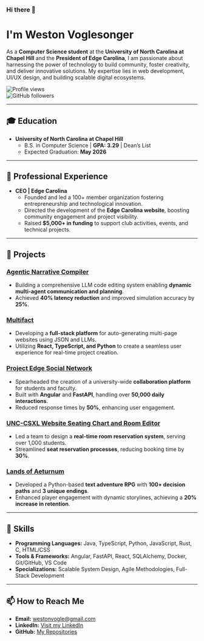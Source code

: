 ### Hi there 👋

# I'm Weston Voglesonger

As a **Computer Science student** at the **University of North Carolina at Chapel Hill** and the **President of Edge Carolina**, I am passionate about harnessing the power of technology to build community, foster creativity, and deliver innovative solutions. My expertise lies in web development, UI/UX design, and building scalable digital ecosystems.

![Profile views](https://komarev.com/ghpvc/?username=Edge-Carolina&color=brightgreen&label=Profile+Views)  
![GitHub followers](https://img.shields.io/github/followers/Edge-Carolina?label=Follow&style=social)

---

## 🎓 Education

- **University of North Carolina at Chapel Hill**  
  - B.S. in Computer Science | **GPA: 3.29** | Dean’s List  
  - Expected Graduation: **May 2026**

---

## 💼 Professional Experience

- **CEO | Edge Carolina**  
  - Founded and led a 100+ member organization fostering entrepreneurship and technological innovation.  
  - Directed the development of the **Edge Carolina website**, boosting community engagement and project visibility.  
  - Raised **$5,000+ in funding** to support club activities, events, and technical projects.

---

## 🚀 Projects

### **[Agentic Narrative Compiler](https://github.com/WestonVoglesonger/Agentic-Narrative-Compiler)**  
- Building a comprehensive LLM code editing system enabling **dynamic multi-agent communication and planning**.  
- Achieved **40% latency reduction** and improved simulation accuracy by **25%**.

### **[Multifact](https://github.com/WestonVoglesonger/Multifact-V4)**  
- Developing a **full-stack platform** for auto-generating multi-page websites using JSON and LLMs.  
- Utilizing **React, TypeScript, and Python** to create a seamless user experience for real-time project creation.  

### **[Project Edge Social Network](https://github.com/WestonVoglesonger/Project-Edge)**  
- Spearheaded the creation of a university-wide **collaboration platform** for students and faculty.  
- Built with **Angular** and **FastAPI**, handling over **50,000 daily interactions**.  
- Reduced response times by **50%**, enhancing user engagement.

### **[UNC-CSXL Website Seating Chart and Room Editor](https://github.com/comp423-24s/csxl-final-team-d2)**  
- Led a team to design a **real-time room reservation system**, serving over 1,000 students.  
- Streamlined **seat reservation processes**, reducing booking time by **30%**.  

### **[Lands of Aeturnum](https://github.com/WestonVoglesonger/Sons-of-Arnor)**  
- Developed a Python-based **text adventure RPG** with **100+ decision paths** and **3 unique endings**.  
- Enhanced player engagement with dynamic storylines, achieving a **20% increase in retention**.

---

## 🔧 Skills

- **Programming Languages:** Java, TypeScript, Python, JavaScript, Rust, C, HTML/CSS  
- **Tools & Frameworks:** Angular, FastAPI, React, SQLAlchemy, Docker, Git/GitHub, VS Code  
- **Specializations:** Scalable System Design, Agile Methodologies, Full-Stack Development  

---

## 📫 How to Reach Me

- **Email:** [westonvogle@gmail.com](mailto:westonvogle@gmail.com)  
- **LinkedIn:** [Visit my LinkedIn](https://linkedin.com/in/weston-voglesonger)  
- **GitHub:** [My Repositories](https://github.com/WestonVoglesonger)  
